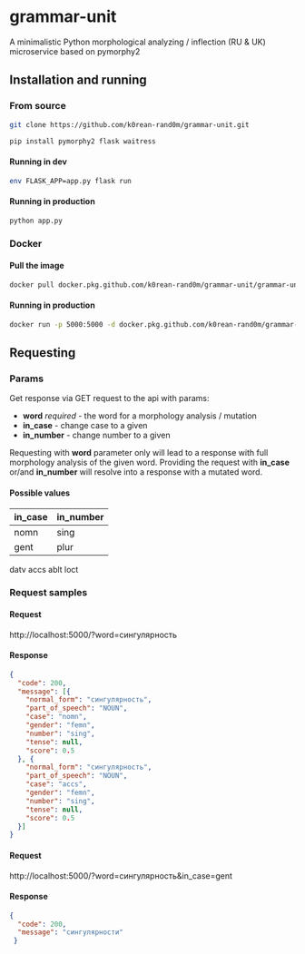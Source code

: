 # grammar-unit
A minimalistic Python morphological analyzing / inflection (RU &amp; UK) microservice based on pymorphy2

## Installation and running

### From source
```bash
git clone https://github.com/k0rean-rand0m/grammar-unit.git
```

```bash
pip install pymorphy2 flask waitress
```

#### Running in dev
```bash
env FLASK_APP=app.py flask run
```
#### Running in production
```bash
python app.py
```

### Docker
#### Pull the image
```bash
docker pull docker.pkg.github.com/k0rean-rand0m/grammar-unit/grammar-unit:latest
```

#### Running in production
```bash
docker run -p 5000:5000 -d docker.pkg.github.com/k0rean-rand0m/grammar-unit/grammar-unit:latest
```

## Requesting
### Params
Get response via GET request to the api with params:
- **word** *required* - the word for a morphology analysis / mutation
- **in_case** - change case to a given
- **in_number** - change number to a given

Requesting with **word** parameter only will lead to a response with full morphology analysis of the given word.
Providing the request with **in_case** or/and **in_number** will resolve into a response with a mutated word.

#### Possible values
| in_case | in_number |
----------|------------
nomn | sing
gent | plur
datv
accs
ablt
loct

### Request samples

#### Request
http://localhost:5000/?word=сингулярность
#### Response
```json
{
  "code": 200,
  "message": [{
    "normal_form": "сингулярность",
    "part_of_speech": "NOUN",
    "case": "nomn",
    "gender": "femn",
    "number": "sing",
    "tense": null,
    "score": 0.5
  }, {
    "normal_form": "сингулярность",
    "part_of_speech": "NOUN",
    "case": "accs",
    "gender": "femn",
    "number": "sing",
    "tense": null,
    "score": 0.5
  }]
}
```
#### Request
http://localhost:5000/?word=сингулярность&in_case=gent
#### Response
```json
{
  "code": 200,
  "message": "сингулярности"
 }
```
